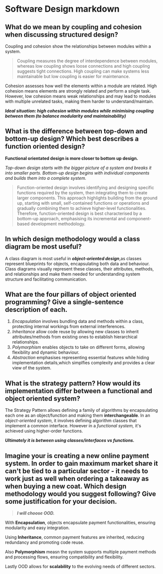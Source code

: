 

# Software Design markdown 




## What do we mean by coupling and cohesion when discussing structured design?

Coupling and cohesion show the relationships between modules within a system.
> Coupling measures the degree of interdependence between modules, whereas low coupling shows loose connections and high coupling suggests tight connections. High coupling can make systems less maintainable but low coupling is easier for maintenance.

 Cohesion assesses how well the elements within a module are related. High cohesion means elements are strongly related and perform a single task. However, low cohesion means weak relationships and may lead to modules with multiple unrelated tasks, making them harder to understand/maintain. 
 
 ***Ideal situation: high cohesion within modules while minimising coupling between them (to balance modularity and maintainability)***




## What is the difference between top-down and bottom-up design? Which best describes a function oriented design?

**Functional orientated design is more closer to bottom up design.**

*Top-down design starts with the bigger picture of a system and breaks it into smaller parts.*
*Bottom-up design begins with individual components and builds them into a complete system.*

> Function-oriented design involves identifying and designing specific functions required by the system, then integrating them to create larger components. This approach highlights building from the ground up, starting with small, self-contained functions or operations and gradually combining them to achieve higher-level functionalities. Therefore, function-oriented design is best characterised by a bottom-up approach, emphasising its incremental and component-based development methodology.

## In which design methodology would a class diagram be most useful?

A class diagram is most useful in ***object-oriented design***,as classes represent blueprints for objects, encapsulating both data and behaviour. Class diagrams visually represent these classes, their attributes, methods, and relationships and make them needed for understanding system structure and facilitating communication.



## What are the four pillars of object oriented programming? Give a single-sentence description of each.


1. *Encapsulation* involves bundling data and methods within a class, protecting internal workings from external interferences. 
2. *Inheritance* allow code reuse by allowing new classes to inherit attributes/methods from existing ones to establish hierarchical relationships. 
3. *Polymorphism* enables objects to take on different forms, allowing flexibility and dynamic behaviour. 
4. *Abstraction* emphasises representing essential features while hiding implementation details,which simplfies complexity and provides a clear view of the system. 



## What is the strategy pattern? How would its implementation differ between a functional and object oriented system?

The Strategy Pattern allows defining a family of algorithms by encapsulating each one as an object/function and making them **interchangeable**. 
In an *object-oriented system*, it involves defining algorithm classes that implement a common interface. However in a *functional system,* it's achieved using higher-order functions. 

***Ultimately it is between using classes/interfaces vs functions.***

## Imagine your is creating a new online payment system. In order to gain maximum market share it can't be tied to a particular sector - it needs to work just as well when ordering a takeaway as when buying a new coat. Which design methodology would you suggest following? Give some justification for your decision.


> ***I will choose OOD.***

With **Encapsulation**, objects encapsulate payment functionalities, ensuring modularity and easy integration.

Using **Inheritance**, common payment features are inherited, reducing redundancy and promoting code reuse.

Also **Polymorphism** measn the system supports multiple payment methods and processing flows, ensuring compatibility and flexibility.

Lastly OOD allows for **scalability** to the evolving needs of different sectors.




















